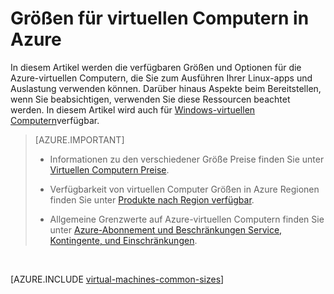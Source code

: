 <properties
 pageTitle="Linux VM Größen | Microsoft Azure"
 description="Listet die verschiedenen Größen für in Azure-virtuellen Computern Linux verfügbar."
 services="virtual-machines-linux"
 documentationCenter=""
 authors="cynthn"
 manager="timlt"
 editor=""
 tags="azure-resource-manager,azure-service-management"/>

<tags
ms.service="virtual-machines-linux"
 ms.devlang="na"
 ms.topic="article"
 ms.tgt_pltfrm="vm-linux"
 ms.workload="infrastructure-services"
 ms.date="09/21/2016"
 ms.author="cynthn"/>

# <a name="sizes-for-virtual-machines-in-azure"></a>Größen für virtuellen Computern in Azure

In diesem Artikel werden die verfügbaren Größen und Optionen für die Azure-virtuellen Computern, die Sie zum Ausführen Ihrer Linux-apps und Auslastung verwenden können. Darüber hinaus Aspekte beim Bereitstellen, wenn Sie beabsichtigen, verwenden Sie diese Ressourcen beachtet werden. In diesem Artikel wird auch für [Windows-virtuellen Computern](virtual-machines-windows-sizes.md)verfügbar.

>[AZURE.IMPORTANT] 
>
>- Informationen zu den verschiedener Größe Preise finden Sie unter [Virtuellen Computern Preise](https://azure.microsoft.com/pricing/details/virtual-machines/#Linux). 
>
>- Verfügbarkeit von virtuellen Computer Größen in Azure Regionen finden Sie unter [Produkte nach Region verfügbar](https://azure.microsoft.com/regions/services/).
>
>- Allgemeine Grenzwerte auf Azure-virtuellen Computern finden Sie unter [Azure-Abonnement und Beschränkungen Service, Kontingente, und Einschränkungen](../azure-subscription-service-limits.md).

<br>   

[AZURE.INCLUDE [virtual-machines-common-sizes](../../includes/virtual-machines-common-sizes.md)]

